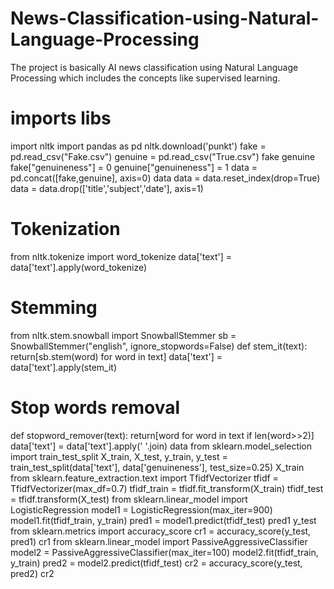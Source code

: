 # News-Classification-using-Natural-Language-Processing
The project is basically AI news classification using Natural Language  Processing which includes the concepts like supervised learning.

# imports libs
import nltk
import pandas as pd
nltk.download('punkt')
fake = pd.read_csv("Fake.csv")
genuine = pd.read_csv("True.csv")
fake
genuine
fake["genuineness"] = 0
genuine["genuineness"] = 1
data = pd.concat([fake,genuine], axis=0)
data
data = data.reset_index(drop=True)
data = data.drop(['title','subject','date'], axis=1)
# Tokenization
from nltk.tokenize import word_tokenize
data['text'] = data['text'].apply(word_tokenize)
# Stemming
from nltk.stem.snowball import SnowballStemmer
sb = SnowballStemmer("english", ignore_stopwords=False)
def stem_it(text):
 return[sb.stem(word) for word in text]
data['text'] = data['text'].apply(stem_it)
# Stop words removal
def stopword_remover(text):
 return[word for word in text if len(word>>2)]
data['text'] = data['text'].apply(' '.join)
data
from sklearn.model_selection import train_test_split
X_train, X_test, y_train, y_test = train_test_split(data['text'], 
data['genuineness'], test_size=0.25)
X_train
from sklearn.feature_extraction.text import TfidfVectorizer
tfidf = TfidfVectorizer(max_df=0.7)
tfidf_train = tfidf.fit_transform(X_train)
tfidf_test = tfidf.transform(X_test)
from sklearn.linear_model import LogisticRegression
model1 = LogisticRegression(max_iter=900)
model1.fit(tfidf_train, y_train)
pred1 = model1.predict(tfidf_test)
pred1
y_test
from sklearn.metrics import accuracy_score
cr1 = accuracy_score(y_test, pred1)
cr1
from sklearn.linear_model import PassiveAggressiveClassifier
model2 = PassiveAggressiveClassifier(max_iter=100)
model2.fit(tfidf_train, y_train)
pred2 = model2.predict(tfidf_test)
cr2 = accuracy_score(y_test, pred2)
cr2
